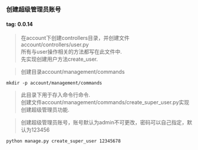 ### 创建超级管理员账号
#### tag: 0.0.14
> 在account下创建controllers目录，并创建文件account/controllers/user.py  
> 所有与user操作相关的方法都写在此文件中.  
> 先实现创建用户方法create_user.  

> 创建目录account/management/commands  
```
mkdir -p account/management/commands
```
> 此目录下用于存入命令行命令.  
> 创建文件account/management/commands/create_super_user.py实现创建超级管理员功能.  


> 创建超级管理员账号，账号默认为admin不可更改，密码可以自己指定，默认为123456  
```
python manage.py create_super_user 12345678
```
